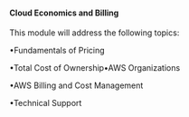 #### Cloud Economics and Billing
This module will address the following topics:

•Fundamentals of Pricing

•Total Cost of Ownership•AWS Organizations

•AWS Billing and Cost Management

•Technical Support
